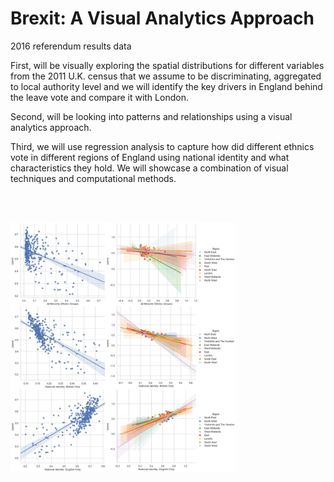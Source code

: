 # Brexit: A Visual Analytics Approach


2016 referendum results data 

First, will be visually exploring the spatial distributions for different variables from the 2011 U.K. census that we assume to be discriminating, aggregated to local authority level and we will identify the key drivers in England behind the leave vote and compare it with London.

Second, will be looking into patterns and relationships using a visual analytics approach. 

Third, we will use regression analysis to capture how did different ethnics vote in different regions of England using national identity and what characteristics they hold. We will showcase a combination of visual techniques and computational methods.

<br><br>

<img src="https://github.com/tgalala/Brexit--A-Visual-Analytics-Approach/blob/master/images/fig.jpg?raw=true" height="400">
